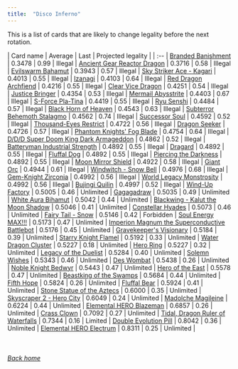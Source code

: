 ```yaml
---
title:  "Disco Inferno"
---
```


This is a list of cards that are likely to change legality before the next rotation.

| Card name | Average | Last | Projected legality |
| :-- |
[Branded Banishment](https://db.ygoprodeck.com/card/?search=Branded%20Banishment) | 0.3478 | 0.99 | Illegal |
[Ancient Gear Reactor Dragon](https://db.ygoprodeck.com/card/?search=Ancient%20Gear%20Reactor%20Dragon) | 0.3716 | 0.58 | Illegal |
[Evilswarm Bahamut](https://db.ygoprodeck.com/card/?search=Evilswarm%20Bahamut) | 0.3943 | 0.57 | Illegal |
[Sky Striker Ace - Kagari](https://db.ygoprodeck.com/card/?search=Sky%20Striker%20Ace%20-%20Kagari) | 0.4013 | 0.55 | Illegal |
[Izanagi](https://db.ygoprodeck.com/card/?search=Izanagi) | 0.4103 | 0.64 | Illegal |
[Red Dragon Archfiend](https://db.ygoprodeck.com/card/?search=Red%20Dragon%20Archfiend) | 0.4216 | 0.55 | Illegal |
[Clear Vice Dragon](https://db.ygoprodeck.com/card/?search=Clear%20Vice%20Dragon) | 0.4251 | 0.54 | Illegal |
[Justice Bringer](https://db.ygoprodeck.com/card/?search=Justice%20Bringer) | 0.4354 | 0.53 | Illegal |
[Mermail Abysstrite](https://db.ygoprodeck.com/card/?search=Mermail%20Abysstrite) | 0.4403 | 0.67 | Illegal |
[S-Force Pla-Tina](https://db.ygoprodeck.com/card/?search=S-Force%20Pla-Tina) | 0.4419 | 0.55 | Illegal |
[Ryu Senshi](https://db.ygoprodeck.com/card/?search=Ryu%20Senshi) | 0.4484 | 0.57 | Illegal |
[Black Horn of Heaven](https://db.ygoprodeck.com/card/?search=Black%20Horn%20of%20Heaven) | 0.4543 | 0.63 | Illegal |
[Subterror Behemoth Stalagmo](https://db.ygoprodeck.com/card/?search=Subterror%20Behemoth%20Stalagmo) | 0.4562 | 0.74 | Illegal |
[Successor Soul](https://db.ygoprodeck.com/card/?search=Successor%20Soul) | 0.4592 | 0.52 | Illegal |
[Thousand-Eyes Restrict](https://db.ygoprodeck.com/card/?search=Thousand-Eyes%20Restrict) | 0.4722 | 0.56 | Illegal |
[Dragon Seeker](https://db.ygoprodeck.com/card/?search=Dragon%20Seeker) | 0.4726 | 0.57 | Illegal |
[Phantom Knights' Fog Blade](https://db.ygoprodeck.com/card/?search=Phantom%20Knights'%20Fog%20Blade) | 0.4754 | 0.64 | Illegal |
[D/D/D Super Doom King Dark Armageddon](https://db.ygoprodeck.com/card/?search=D/D/D%20Super%20Doom%20King%20Dark%20Armageddon) | 0.4862 | 0.52 | Illegal |
[Batteryman Industrial Strength](https://db.ygoprodeck.com/card/?search=Batteryman%20Industrial%20Strength) | 0.4892 | 0.55 | Illegal |
[Dragard](https://db.ygoprodeck.com/card/?search=Dragard) | 0.4892 | 0.55 | Illegal |
[Fluffal Dog](https://db.ygoprodeck.com/card/?search=Fluffal%20Dog) | 0.4892 | 0.55 | Illegal |
[Piercing the Darkness](https://db.ygoprodeck.com/card/?search=Piercing%20the%20Darkness) | 0.4892 | 0.55 | Illegal |
[Moon Mirror Shield](https://db.ygoprodeck.com/card/?search=Moon%20Mirror%20Shield) | 0.4922 | 0.58 | Illegal |
[Giant Orc](https://db.ygoprodeck.com/card/?search=Giant%20Orc) | 0.4944 | 0.61 | Illegal |
[Windwitch - Snow Bell](https://db.ygoprodeck.com/card/?search=Windwitch%20-%20Snow%20Bell) | 0.4976 | 0.68 | Illegal |
[Gem-Knight Zirconia](https://db.ygoprodeck.com/card/?search=Gem-Knight%20Zirconia) | 0.4992 | 0.56 | Illegal |
[World Legacy Monstrosity](https://db.ygoprodeck.com/card/?search=World%20Legacy%20Monstrosity) | 0.4992 | 0.56 | Illegal |
[Bujingi Quilin](https://db.ygoprodeck.com/card/?search=Bujingi%20Quilin) | 0.4997 | 0.52 | Illegal |
[Wind-Up Factory](https://db.ygoprodeck.com/card/?search=Wind-Up%20Factory) | 0.5005 | 0.46 | Unlimited |
[Gagagadraw](https://db.ygoprodeck.com/card/?search=Gagagadraw) | 0.5035 | 0.49 | Unlimited |
[White Aura Bihamut](https://db.ygoprodeck.com/card/?search=White%20Aura%20Bihamut) | 0.5042 | 0.44 | Unlimited |
[Blackwing - Kalut the Moon Shadow](https://db.ygoprodeck.com/card/?search=Blackwing%20-%20Kalut%20the%20Moon%20Shadow) | 0.5046 | 0.41 | Unlimited |
[Constellar Hyades](https://db.ygoprodeck.com/card/?search=Constellar%20Hyades) | 0.5073 | 0.46 | Unlimited |
[Fairy Tail - Snow](https://db.ygoprodeck.com/card/?search=Fairy%20Tail%20-%20Snow) | 0.5146 | 0.42 | Forbidden |
[Soul Energy MAX!!!](https://db.ygoprodeck.com/card/?search=Soul%20Energy%20MAX!!!) | 0.5173 | 0.47 | Unlimited |
[Imperion Magnum the Superconductive Battlebot](https://db.ygoprodeck.com/card/?search=Imperion%20Magnum%20the%20Superconductive%20Battlebot) | 0.5176 | 0.45 | Unlimited |
[Gravekeeper's Visionary](https://db.ygoprodeck.com/card/?search=Gravekeeper's%20Visionary) | 0.5184 | 0.39 | Unlimited |
[Starry Knight Flamel](https://db.ygoprodeck.com/card/?search=Starry%20Knight%20Flamel) | 0.5192 | 0.33 | Unlimited |
[Water Dragon Cluster](https://db.ygoprodeck.com/card/?search=Water%20Dragon%20Cluster) | 0.5227 | 0.18 | Unlimited |
[Hero Ring](https://db.ygoprodeck.com/card/?search=Hero%20Ring) | 0.5227 | 0.32 | Unlimited |
[Legacy of the Duelist](https://db.ygoprodeck.com/card/?search=Legacy%20of%20the%20Duelist) | 0.5284 | 0.40 | Unlimited |
[Solemn Wishes](https://db.ygoprodeck.com/card/?search=Solemn%20Wishes) | 0.5343 | 0.46 | Unlimited |
[Des Wombat](https://db.ygoprodeck.com/card/?search=Des%20Wombat) | 0.5438 | 0.26 | Unlimited |
[Noble Knight Bedwyr](https://db.ygoprodeck.com/card/?search=Noble%20Knight%20Bedwyr) | 0.5443 | 0.47 | Unlimited |
[Hero of the East](https://db.ygoprodeck.com/card/?search=Hero%20of%20the%20East) | 0.5578 | 0.47 | Unlimited |
[Beastking of the Swamps](https://db.ygoprodeck.com/card/?search=Beastking%20of%20the%20Swamps) | 0.5684 | 0.44 | Unlimited |
[Fifth Hope](https://db.ygoprodeck.com/card/?search=Fifth%20Hope) | 0.5824 | 0.26 | Unlimited |
[Fluffal Bear](https://db.ygoprodeck.com/card/?search=Fluffal%20Bear) | 0.5924 | 0.41 | Unlimited |
[Stone Statue of the Aztecs](https://db.ygoprodeck.com/card/?search=Stone%20Statue%20of%20the%20Aztecs) | 0.6000 | 0.35 | Unlimited |
[Skyscraper 2 - Hero City](https://db.ygoprodeck.com/card/?search=Skyscraper%202%20-%20Hero%20City) | 0.6049 | 0.24 | Unlimited |
[Madolche Magileine](https://db.ygoprodeck.com/card/?search=Madolche%20Magileine) | 0.6224 | 0.44 | Unlimited |
[Elemental HERO Blazeman](https://db.ygoprodeck.com/card/?search=Elemental%20HERO%20Blazeman) | 0.6857 | 0.26 | Unlimited |
[Crass Clown](https://db.ygoprodeck.com/card/?search=Crass%20Clown) | 0.7092 | 0.27 | Unlimited |
[Tidal, Dragon Ruler of Waterfalls](https://db.ygoprodeck.com/card/?search=Tidal,%20Dragon%20Ruler%20of%20Waterfalls) | 0.7344 | 0.16 | Limited |
[Double Evolution Pill](https://db.ygoprodeck.com/card/?search=Double%20Evolution%20Pill) | 0.8042 | 0.36 | Unlimited |
[Elemental HERO Electrum](https://db.ygoprodeck.com/card/?search=Elemental%20HERO%20Electrum) | 0.8311 | 0.25 | Unlimited |

<br>

###### [Back home](index)